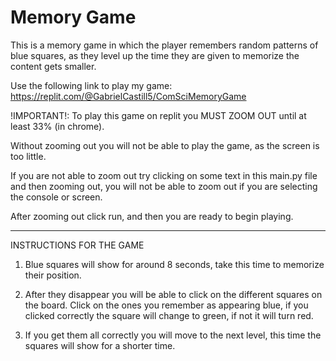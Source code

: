 # Memory Game
This is a memory game in which the player remembers random patterns of blue squares, as they level up the time they are given to memorize the content gets smaller.

Use the following link to play my game: https://replit.com/@GabrielCastill5/ComSciMemoryGame

!IMPORTANT!: To play this game on replit you MUST ZOOM OUT until at least 33% (in chrome). 

Without zooming out you will not be able to play the game, as the screen is too little. 

If you are not able to zoom out try clicking on some text in this main.py file and then zooming out, 
you will not be able to zoom out if you are selecting the console or screen. 

After zooming out click run, and then you are ready to begin playing.

------------------------------------------------------------------------------------------------------------------------

INSTRUCTIONS FOR THE GAME

1. Blue squares will show for around 8 seconds, take this time to memorize their position.

2. After they disappear you will be able to click on the different squares on the board. Click on the ones you 
  remember as appearing blue, if you clicked correctly the square will change to green, if not it will turn red.

3. If you get them all correctly you will move to the next level, this time the squares will show for a shorter time.
